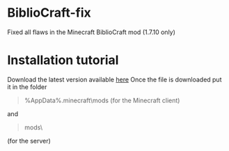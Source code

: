 # BiblioCraft-fix
Fixed all flaws in the Minecraft BiblioCraft mod (1.7.10 only)

# Installation tutorial
Download the latest version available [here](https://github.com/FuryCraft/BiblioCraft-fix/releases/latest)
Once the file is downloaded put it in the folder

> %AppData%\.minecraft\mods
(for the Minecraft client)

and

> mods\

(for the server)
